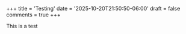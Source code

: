 
+++
title = 'Testing'
date = '2025-10-20T21:50:50-06:00'
draft = false
comments = true
+++

This is a test